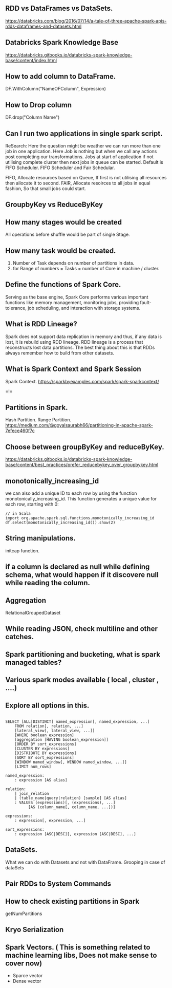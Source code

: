 ## RDD vs DataFrames vs DataSets.
https://databricks.com/blog/2016/07/14/a-tale-of-three-apache-spark-apis-rdds-dataframes-and-datasets.html

## Databricks Spark Knowledge Base
https://databricks.gitbooks.io/databricks-spark-knowledge-base/content/index.html

## How to add column to DataFrame.
DF.WithColumn("NameOFColumn", Expression)

## How to Drop column 
DF.drop("Column Name")

## Can I run two applications in single spark script.
ReSearch: Here the question might be weather we can run more than one job in one application.
Here Job is nothing but when we call any actions post completing our transformations.
Jobs at start of application if not utilising complete cluster then next jobs in queue can be started.
Default is FIFO Scheduler.
FIFO Scheduler and Fair Schedular.

FIFO, Allocate resources based on Queue, If first is not utilising all resources then allocate it to second.
FAIR, Allocate resoirces to all jobs in equal fashion, So that small jobs could start.



## GroupbyKey vs ReduceByKey

## How many stages would be created 
All operations before shuffle would be part of single Stage.

## How many task would be created.
1) Number of Task depends on number of partitions in data.
2) for Range of numbers = Tasks = number of Core in machine / cluster.


## Define the functions of Spark Core.
Serving as the base engine, Spark Core performs various important functions like memory management, monitoring jobs, providing fault-tolerance, job scheduling, and interaction with storage systems.

## What is RDD Lineage?	
Spark does not support data replication in memory and thus, if any data is lost, it is rebuild using RDD lineage. RDD lineage is a process that reconstructs lost data partitions. The best thing about this is that RDDs always remember how to build from other datasets.


## What is Spark Context and Spark Session
Spark Context.
https://sparkbyexamples.com/spark/spark-sparkcontext/


=!=


## Partitions in Spark.
Hash Partition.
Range Partition.
https://medium.com/@goyalsaurabh66/partitioning-in-apache-spark-7efece460f7c


## Choose between groupByKey and reduceByKey.
https://databricks.gitbooks.io/databricks-spark-knowledge-base/content/best_practices/prefer_reducebykey_over_groupbykey.html


## monotonically_increasing_id
we can also add a unique ID to each row by using the function monotonically_increasing_id. This function generates a unique value for each row, starting with 0:
```
// in Scala
import org.apache.spark.sql.functions.monotonically_increasing_id
df.select(monotonically_increasing_id()).show(2)

```

## String manipulations.
initcap function.


## if a column is declared as null while defining schema, what would happen if it discovere null while reading the column.


## Aggregation
RelationalGroupedDataset


## While reading JSON, check multiline and other catches.

## Spark partitioning and bucketing, what is spark managed tables?

## Various spark modes available ( local , cluster , ....)


## Explore all options in this.
```

SELECT [ALL|DISTINCT] named_expression[, named_expression, ...]
    FROM relation[, relation, ...]
    [lateral_view[, lateral_view, ...]]
    [WHERE boolean_expression]
    [aggregation [HAVING boolean_expression]]
    [ORDER BY sort_expressions]
    [CLUSTER BY expressions]
    [DISTRIBUTE BY expressions]
    [SORT BY sort_expressions]
    [WINDOW named_window[, WINDOW named_window, ...]]
    [LIMIT num_rows]

named_expression:
    : expression [AS alias]

relation:
    | join_relation
    | (table_name|query|relation) [sample] [AS alias]
    : VALUES (expressions)[, (expressions), ...]
          [AS (column_name[, column_name, ...])]

expressions:
    : expression[, expression, ...]

sort_expressions:
    : expression [ASC|DESC][, expression [ASC|DESC], ...]

```

## DataSets.
What we can do with Datasets and not with DataFrame.
Grooping in case of dataSets

## Pair RDDs to System Commands

## How to check existing partitions in Spark
getNumPartitions


## Kryo Serialization









## Spark Vectors. ( This is something related to machine learning libs, Does not make sense to cover now)
* Sparce vector
* Dense vector




